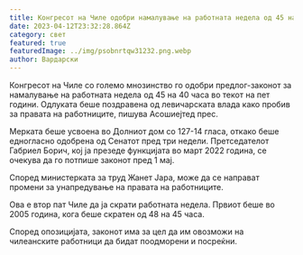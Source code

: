 ```yaml
---
title: Конгресот на Чиле одобри намалување на работната недела од 45 на 40 часа
date: 2023-04-12T23:32:28.864Z
category: свет
featured: true
featuredImage: ../img/psobnrtqw31232.png.webp
author: Вардарски
---
```


Конгресот на Чиле со големо мнозинство го одобри предлог-законот за намалување на работната недела од 45 на 40 часа во текот на пет години. Одлуката беше поздравена од левичарската влада како пробив за правата на работниците, пишува Асошиејтед прес.

Мерката беше усвоена во Долниот дом со 127-14 гласа, откако беше едногласно одобрена од Сенатот пред три недели. Претседателот Габриел Борич, кој ја презеде функцијата во март 2022 година, се очекува да го потпише законот пред 1 мај.

Според министерката за труд Жанет Јара, може да се направат промени за унапредување на правата на работниците.

Ова е втор пат Чиле да ја скрати работната недела. Првиот беше во 2005 година, кога беше скратен од 48 на 45 часа.

Според опозицијата, законот има за цел да им овозможи на чилеанските работници да бидат поодморени и посреќни.
